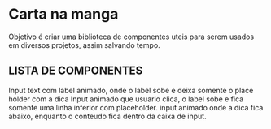 # Carta na manga

Objetivo é criar uma biblioteca de componentes uteis para serem usados em diversos projetos, assim salvando tempo.


## LISTA DE COMPONENTES

Input text com label animado, onde o label sobe e deixa somente o place holder com a dica
Input animado que usuario clica, o label sobe e fica somente uma linha inferior com placeholder.
input animado onde a dica fica abaixo, enquanto o conteudo fica dentro da caixa de input.


